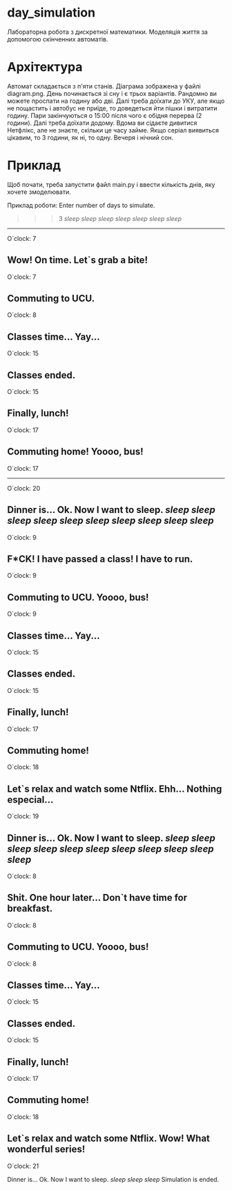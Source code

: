 # day_simulation
Лабораторна робота з дискретної математики. Моделяція життя за допомогою скінченних автоматів.

# Архітектура
Автомат складається з п'яти станів. Діаграма зображена у файлі diagram.png. День починається зі сну і є трьох варіантів. Рандомно ви можете проспати на годину або дві. Далі треба доїхати до УКУ, але якщо не пощастить і автобус не приїде, то доведеться йти пішки і витратити годину. Пари закінчуються о 15:00 після чого є обідня перерва (2 години). Далі треба доїхати додому. Вдома ви сідаєте дивитися Нетфлікс, але не знаєте, скільки це часу займе. Якщо серіал виявиться цікавим, то 3 години, як ні, то одну. Вечеря і нічний сон.

# Приклад
Щоб почати, треба запустити файл main.py і ввести кількість днів, яку хочете змоделювати.

Приклад роботи:
Enter number of days to simulate.
>>> 3
*sleep*
*sleep*
*sleep*
*sleep*
*sleep*
*sleep*
*sleep*
-------------------------------------
O`clock: 7

**Wow! On time. Let`s grab a bite!**
-------------------------------------
O`clock: 7

**Commuting to UCU.**
-------------------------------------
O`clock: 8

Classes time... Yay...
-------------------------------------
O`clock: 15

**Classes ended.**
-------------------------------------
O`clock: 15

Finally, lunch!
-------------------------------------
O`clock: 17

**Commuting home!
Yoooo, bus!**
-------------------------------------
O`clock: 17

<!-- Let`s relax and watch some Ntflix.
Wow! What wonderful series! -->
-------------------------------------
O`clock: 20

Dinner is... Ok. Now I want to sleep.
*sleep*
*sleep*
*sleep*
*sleep*
*sleep*
*sleep*
*sleep*
*sleep*
*sleep*
*sleep*
-------------------------------------
O`clock: 9

F*CK! I have passed a class! I have to run.
-------------------------------------
O`clock: 9

**Commuting to UCU.
Yoooo, bus!**
-------------------------------------
O`clock: 9

Classes time... Yay...
-------------------------------------
O`clock: 15

**Classes ended.**
-------------------------------------
O`clock: 15

Finally, lunch!
-------------------------------------
O`clock: 17

**Commuting home!**
-------------------------------------
O`clock: 18

**Let`s relax and watch some Ntflix.
Ehh... Nothing especial...**
-------------------------------------
O`clock: 19

**Dinner is... Ok. Now I want to sleep.**
*sleep*
*sleep*
*sleep*
*sleep*
*sleep*
*sleep*
*sleep*
*sleep*
*sleep*
*sleep*
*sleep*
-------------------------------------
O`clock: 8

**Shit. One hour later... Don`t have time for breakfast.**
-------------------------------------
O`clock: 8

**Commuting to UCU.
Yoooo, bus!**
-------------------------------------
O`clock: 8

Classes time... Yay...
-------------------------------------
O`clock: 15

**Classes ended.**
-------------------------------------
O`clock: 15

Finally, lunch!
-------------------------------------
O`clock: 17

**Commuting home!**
-------------------------------------
O`clock: 18

**Let`s relax and watch some Ntflix.
Wow! What wonderful series!**
-------------------------------------

O`clock: 21

Dinner is... Ok. Now I want to sleep.
*sleep*
*sleep*
*sleep*
Simulation is ended.

